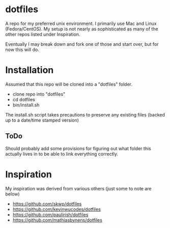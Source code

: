 # dotfiles
A repo for my preferred unix environment.  I primarily use Mac and Linux (Fedora/CentOS).
My setup is not nearly as sophisticated as many of the other repos listed under Inspiration.

Eventually I may break down and fork one of those and start over, but for now this will do.

# Installation
Assumed that this repo will be cloned into a "dotfiles" folder. 

* clone repo into "dotfiles"
* cd dotfiles
* bin/install.sh

 The install.sh script takes precautions to preserve any existing files (backed up to a date/time stamped version)

## ToDo
Should probably add some provisions for 
figuring out what folder this actually lives in to be able to link everything correctly.

# Inspiration 
My inspiration was derived from various others (just some to note are below) 
* https://github.com/skwp/dotfiles
* https://github.com/kevinwucodes/dotfiles
* https://github.com/paulirish/dotfiles
* https://github.com/mathiasbynens/dotfiles


